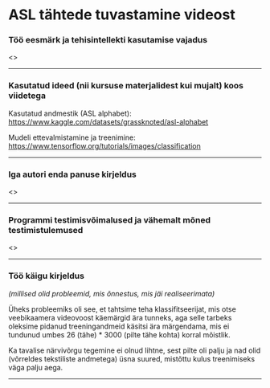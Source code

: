 # ASL tähtede tuvastamine videost

### Töö eesmärk ja tehisintellekti kasutamise vajadus

<>

---

### Kasutatud ideed (nii kursuse materjalidest kui mujalt) koos viidetega

Kasutatud andmestik (ASL alphabet): https://www.kaggle.com/datasets/grassknoted/asl-alphabet

Mudeli ettevalmistamine ja treenimine: https://www.tensorflow.org/tutorials/images/classification

---

### Iga autori enda panuse kirjeldus

<>

---

### Programmi testimisvõimalused ja vähemalt mõned testimistulemused

<>

---

### Töö käigu kirjeldus
*(millised olid probleemid, mis õnnestus, mis jäi realiseerimata)*

Üheks probleemiks oli see, et tahtsime teha klassifitseerijat, mis otse veebikaamera videovoost käemärgid ära tunneks, aga selle tarbeks oleksime pidanud treeningandmeid käsitsi ära märgendama, mis ei tundunud umbes 26 (tähe) * 3000 (pilte tähe kohta) korral mõistlik.

Ka tavalise närvivõrgu tegemine ei olnud lihtne, sest pilte oli palju ja nad olid (võrreldes tekstiliste andmetega) üsna suured, mistõttu kulus treenimiseks väga palju aega.

---